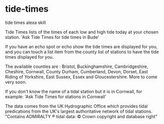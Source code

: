 # tide-times
tide times alexa skill

Tide Times lists of the times of each low and high tide today at your chosen station.
'Ask Tide Times for tide times in Bude'

If you have an echo spot or echo show the tide times are displayed for you, and you can touch a list item from the county list of stations to have the tide times displayed for you.

The available counties are : Bristol, Buckinghamshire, Cambridgeshire, Cheshire, Cornwall, County Durham, Cumberland, Devon, Dorset, East Riding of Yorkshire, East Sussex, Essex and Gloucestershire. More to come very soon.

If you don't know the name of a tidal station but it is in Cornwall, for example:
'Ask Tide Times for stations in Cornwall'

The data comes from the UK Hydrographic Office which provides tidal predications from the UK's largest authoritative network of tidal stations.
“Contains ADMIRALTY ® tidal data: © Crown copyright and database right” 
